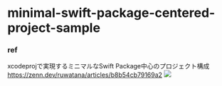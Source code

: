 # minimal-swift-package-centered-project-sample

### ref

xcodeprojで実現するミニマルなSwift Package中心のプロジェクト構成  
https://zenn.dev/ruwatana/articles/b8b54cb79169a2
![](https://res.cloudinary.com/zenn/image/upload/s--U_uFNjAf--/c_fit%2Cg_north_west%2Cl_text:notosansjp-medium.otf_55:xcodeproj%25E3%2581%25A7%25E5%25AE%259F%25E7%258F%25BE%25E3%2581%2599%25E3%2582%258B%25E3%2583%259F%25E3%2583%258B%25E3%2583%259E%25E3%2583%25AB%25E3%2581%25AASwift%2520Package%25E4%25B8%25AD%25E5%25BF%2583%25E3%2581%25AE%25E3%2583%2597%25E3%2583%25AD%25E3%2582%25B8%25E3%2582%25A7%25E3%2582%25AF%25E3%2583%2588%25E6%25A7%258B%25E6%2588%2590%2Cw_1010%2Cx_90%2Cy_100/g_south_west%2Cl_text:notosansjp-medium.otf_37:ruwatana%2Cx_203%2Cy_121/g_south_west%2Ch_90%2Cl_fetch:aHR0cHM6Ly9zdG9yYWdlLmdvb2dsZWFwaXMuY29tL3plbm4tdXNlci11cGxvYWQvYXZhdGFyL2I4MGNmZDgzOGYuanBlZw==%2Cr_max%2Cw_90%2Cx_87%2Cy_95/v1627283836/default/og-base-w1200-v2.png)
